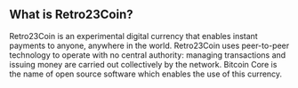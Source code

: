 

What is Retro23Coin?
----------------

Retro23Coin is an experimental digital currency that enables instant payments to
anyone, anywhere in the world. Retro23Coin uses peer-to-peer technology to operate
with no central authority: managing transactions and issuing money are carried
out collectively by the network. Bitcoin Core is the name of open source
software which enables the use of this currency.


